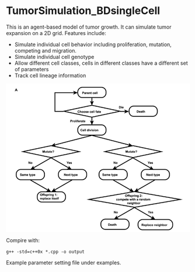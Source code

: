 # TumorSimulation_BDsingleCell


This is an agent-based model of tumor growth. It can simulate tumor expansion on a 2D grid. Features include:

- Simulate individual cell behavior including proliferation, mutation, competing and migration.
- Simulate individual cell genotype
- Allow different cell classes, cells in different classes have a different set of parameters
- Track cell lineage information

<p align="center">
  <img align="center" src="flowchart.png" width="600" >
</p>


Compire with:
```
g++ -std=c++0x *.cpp -o output
```

Example parameter setting file under examples.
